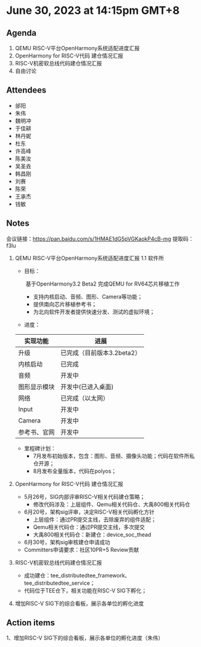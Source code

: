 # June 30, 2023 at 14:15pm GMT+8

## Agenda
1. QEMU RISC-V平台OpenHarmony系统适配进度汇报 
2. OpenHarmony for RISC-V代码 建仓情况汇报 
3. RISC-V机密软总线代码建仓情况汇报
4. 自由讨论

## Attendees
- 邰阳
- 朱伟
- 魏明冲
- 于佳耕
- 林丹妮
- 杜东
- 许高峰
- 陈美汝
- 吴圣垚
- 韩昌刚
- 刘赛
- 陈荣
- 王承杰
- 钱敏

## Notes

会议链接：https://pan.baidu.com/s/1HMAE1dG5pVGKaokP4cB-mg 
提取码：f3lu

1. QEMU RISC-V平台OpenHarmony系统适配进度汇报
   1.1 软件所

   - 目标：

     ​    基于OpenHarmony3.2 Beta2 完成QEMU for RV64芯片移植工作

     - 支持内核启动、音频、图形、Camera等功能；
     - 提供南向芯片移植参考书；
     - 为北向软件开发者提供快速分发、测试的虚拟环境；

   - 进度：

   | 实现功能     | 进展                       |
   | ------------ | -------------------------- |
   | 升级         | 已完成（目前版本3.2beta2） |
   | 内核启动     | 已完成                     |
   | 音频         | 开发中                     |
   | 图形显示模块 | 开发中(已进入桌面)         |
   | 网络         | 已完成（以太网）           |
   | Input        | 开发中                     |
   | Camera       | 开发中                     |
   | 参考书、官网 | 开发中                     |

   - 里程碑计划：
     - 7月发布初始版本，包含：图形、音频、摄像头功能；代码在软件所私仓开源；
     - 8月发布全量版本，代码在polyos；

2. OpenHarmony for RISC-V代码 建仓情况汇报

   - 5月26号，SIG内部评审RISC-V相关代码建仓策略；
     - 修改代码涉及：上层组件、Qemu相关代码仓、大禹800相关代码仓
   - 6月20号，架构sig评审，决定RISC-V相关代码孵化方针
     - 上层组件：通过PR提交主线，去除废弃的组件适配；
     - Qemu相关代码仓：通过PR提交主线，多次提交
     - 大禹800相关代码仓：新建仓：device_soc_thead
   - 6月30号，架构sig审核建仓申请成功
   - Committers申请要求：社区10PR+5 Review贡献

3. RISC-V机密软总线代码建仓情况汇报

   - 成功建仓：tee_distributedtee_framework、tee_distributedtee_service；
   - 代码位于TEE仓下，相关功能在RISC-V SIG下孵化；

4. 增加RISC-V SIG下的综合看板，展示各单位的孵化进度


## Action items

1、增加RISC-V SIG下的综合看板，展示各单位的孵化进度（朱伟）